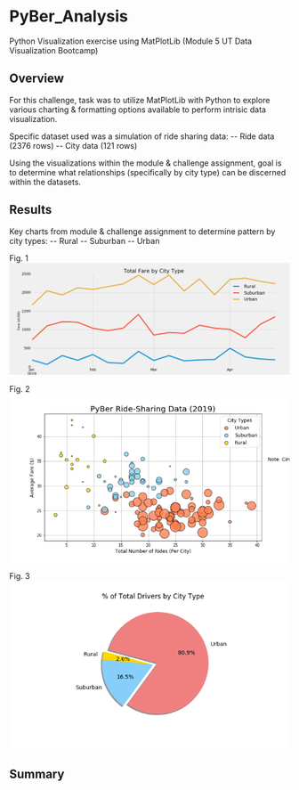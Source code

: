 # PyBer_Analysis
Python Visualization exercise using MatPlotLib (Module 5 UT Data Visualization Bootcamp)
<!---
There is a title, and there are multiple sections. (2 pt)
Each section has a heading and subheading. (2 pt)
Links to images are working and displayed correctly. (2 pt)
--->

<!---
Overview:  The purpose of the new analysis is well defined. (3 pt)
--->
## Overview
For this challenge, task was to utilize MatPlotLib with Python to explore various charting & formatting options available to perform intrisic data visualization.

Specific dataset used was a simulation of ride sharing data:
-- Ride data (2376 rows)
-- City data (121 rows)

Using the visualizations within the module & challenge assignment, goal is to determine what relationships (specifically by city type) can be discerned within the datasets.

<!---
Results:  There is a description of the differences in ride-sharing data among the different city types. Ride-sharing data include the total rides, total drivers, total fares, average fare per ride and driver, and total fare by city type. (7 pt)
--->
## Results

Key charts from module & challenge assignment to determine pattern by city types: 
-- Rural
-- Suburban
-- Urban

Fig. 1
![PyBer_fare_summary](/analysis/PyBer_fare_summary.png)

Fig. 2
![Fig1](/analysis/Fig1.png)

Fig. 3
![Fig7](/analysis/Fig7.png)

<!---
Summary:  There is a statement summarizing three business recommendations to the CEO for addressing any disparities among the city types. (4 pt)
--->
## Summary
